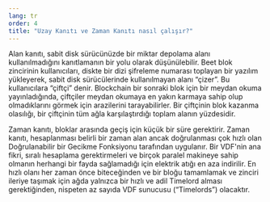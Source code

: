 ```yaml
---
lang: tr
order: 4
title: "Uzay Kanıtı ve Zaman Kanıtı nasıl çalışır?"
---
```


Alan kanıtı, sabit disk sürücünüzde bir miktar depolama alanı kullanılmadığını kanıtlamanın bir yolu olarak düşünülebilir. Beet blok zincirinin kullanıcıları, diskte bir dizi şifreleme numarası toplayan bir yazılım yükleyerek, sabit disk sürücülerinde kullanılmayan alanı “çizer”. Bu kullanıcılara “çiftçi” denir. Blockchain bir sonraki blok için bir meydan okuma yayınladığında, çiftçiler meydan okumaya en yakın karmaya sahip olup olmadıklarını görmek için arazilerini tarayabilirler. Bir çiftçinin blok kazanma olasılığı, bir çiftçinin tüm ağla karşılaştırdığı toplam alanın yüzdesidir.

Zaman kanıtı, bloklar arasında geçiş için küçük bir süre gerektirir. Zaman kanıtı, hesaplanması belirli bir zaman alan ancak doğrulanması çok hızlı olan Doğrulanabilir bir Gecikme Fonksiyonu tarafından uygulanır. Bir VDF'nin ana fikri, sıralı hesaplama gerektirmeleri ve birçok paralel makineye sahip olmanın herhangi bir fayda sağlamadığı için elektrik atığı en aza indirilir. En hızlı olanı her zaman önce biteceğinden ve bir bloğu tamamlamak ve zinciri ileriye taşımak için ağda yalnızca bir hızlı ve adil Timelord alması gerektiğinden, nispeten az sayıda VDF sunucusu (“Timelords”) olacaktır.
